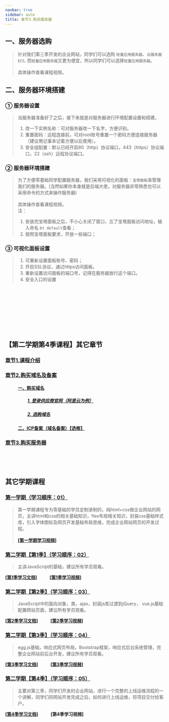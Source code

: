 ```yaml
---
navbar: true
sidebar: auto
title: 章节3.购买服务器
---
```


## 一、服务器选购
> 针对我们第三季开发的企业网站，同学们可以选购 `轻量应用服务器`、`云服务器ECS`. 而`轻量应用服务器`又更为便宜，所以同学们可以选择`轻量应用服务器`。<br/><br/>
> 具体操作查看课程视频。

## 二、服务器环境搭建
### ① 服务器设置
> 当服务器准备好了之后，接下来就是对服务器进行环境配置设置和搭建。<br/>
> 1. 改一下实例名称：可对服务器改一下名字，方便识别。<br/>
> 2. 重置密码：远程连接前，可对root账号重置一个密码方便连接服务器（建议用记事本记着方便以后使用）。<br/>
> 3. 安全组配置：默认已经开启80（http）协议端口，443（https）协议端口，22（ssh）远程协议端口。
### ② 服务器环境搭建
> 为了方便零基础同学配置服务器，我们采用可视化的面板：`宝塔面板`来管理我们的服务器。(当然如果你本身就是后端大佬，对服务器非常熟悉也可以采用命令的方式来操作服务器)<br/><br/>
> 具体操作查看课程视频。<br/>
> 注：<br/>
> 1. 安装完宝塔面板之后，不小心关闭了窗口，忘了宝塔面板访问地址，输入命名 `bt default`查看；<br/>
> 2. 按照宝塔面板要求，开放一些端口；<br/>

### ③ 可视化面板设置
> 1. 可重新设置面板账号、密码；<br/>
> 2. 开启SSL协议，通过https访问面板。<br/>
> 3. 重新设置访问面板的端口号，记得在服务器放行这个端口。<br/>
> 4. 安全入口的设置<br/>


























<br/><br/><br/><br/><br/><br/><br/><br/>

## 【第二学期第4季课程】其它章节
### [章节1.课程介绍](/secondless/w-d '章节1.课程介绍')
<!-- <LessList  /> -->
### [章节2.购买域名及备案](/secondless/w-d/购买域名 '章节2.购买域名及备案')
####  <a href="/secondless/w-d/购买域名.html#一、购买域名" style="margin-left:40px;">一、购买域名</a>
##### <a href="/secondless/w-d/购买域名.html#_1-登录供应商官网-阿里云为例" style="margin-left:70px;">1. 登录供应商官网（阿里云为例）</a>
##### <a href="/secondless/w-d/购买域名.html#_2-选购域名" style="margin-left:70px;">2. 选购域名</a>
####  <a href="/secondless/w-d/购买域名.html#二、icp备案-域名备案-【选修】" style="margin-left:40px;">二、ICP备案（域名备案）【选修】</a>
### [章节3.购买服务器](/secondless/w-d/购买服务器 '章节3.购买服务器')

<br/><br/><br/>
## 其它学期课程
### [第一学期（学习顺序：01）](/aboutless.html '第一学期课程')
> 第一学期课程专为零基础的学员定制录制的，纯html+css做企业网站的网页，主讲html和css的相关基础知识，flex布局相关知识，封装css基础样式库，引入字体图标及网页开发基础布局思维，完成企业网站网页的开发过程。<br/><br/>
<b><a href="https://study.163.com/course/courseMain.htm?courseId=1213374826&share=2&shareId=480000002289674" target="_blank">[第一学期学习视频]</a>
</b>

### [第二学期【第1季】（学习顺序：02）](/secondless/w-a '第二学期第1季课程')
> 主讲JavaScript的基础，建议所有学员观看。<br/>
<b>
   <a href="/secondless/w-a.html" target="_blank">[第1季学习文档]</a>&nbsp;&nbsp;&nbsp;&nbsp;&nbsp;
   <a style="margin-left:20px;" href="https://study.163.com/course/courseMain.htm?share=2&shareId=480000002289674&courseId=1213550818" target="_blank">[第1季学习视频]</a>
</b>

### [第二学期【第2季】（学习顺序：03）](/secondless/w-b '第二学期第2季课程')
> JavaScript中的面向对象，类，ajax，封装js库过渡到jQuery， vue.js基础配置网站页面，建议所有学员观看。<br/>
<b>
   <a href="/secondless/w-b.html" target="_blank">[第2季学习文档]</a>&nbsp;&nbsp;&nbsp;&nbsp;&nbsp;
   <a style="margin-left:20px;" href="https://study.163.com/course/courseMain.htm?share=2&shareId=480000002289674&courseId=1213781850" target="_blank">[第2季学习视频]</a>
</b>

### [第二学期【第3季】（学习顺序：04）](/secondless/w-c '第二学期第3季课程')
> egg.js基础，响应式网页布局，Bootstrap框架，响应式后台系统管理，完整企业网站前后台开发，建议所有学员观看。<br/>
<b>
   <a href="/secondless/w-c.html" target="_blank">[第3季学习文档]</a>&nbsp;&nbsp;&nbsp;&nbsp;&nbsp;
   <a style="margin-left:20px;" href="https://study.163.com/course/courseMain.htm?share=2&shareId=480000002289674&courseId=1213780858" target="_blank">[第3季学习视频]</a>
</b>

### [第二学期【第4季】（学习顺序：05）](/secondless/w-d '第二学期第4季课程')
> 主要对第三季，同学们开发的企业网站，进行一个完整的上线运维流程的一个讲解，同学们将网站开发完成之后，如何进行上线运维，将项目交付给客户。<br/>
<b>
   <a href="/secondless/w-d.html" target="_blank">[第4季学习文档]</a>&nbsp;&nbsp;&nbsp;&nbsp;&nbsp;
   <a style="margin-left:20px;">[第4季学习视频]</a>
</b>